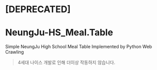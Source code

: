 # [DEPRECATED]
# NeungJu-HS_Meal.Table
Simple NeungJu High School Meal Table Implemented by Python Web Crawling
> 4세대 나이스 개발로 인해 더이상 작동하지 않습니다.
